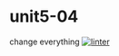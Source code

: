 # unit5-04
change everything
[![linter](https://github.com/Solomontesfaye2/unit5-04/workflows/linter/badge.svg)](https://github.com/marketplace/actions/super-linter)
